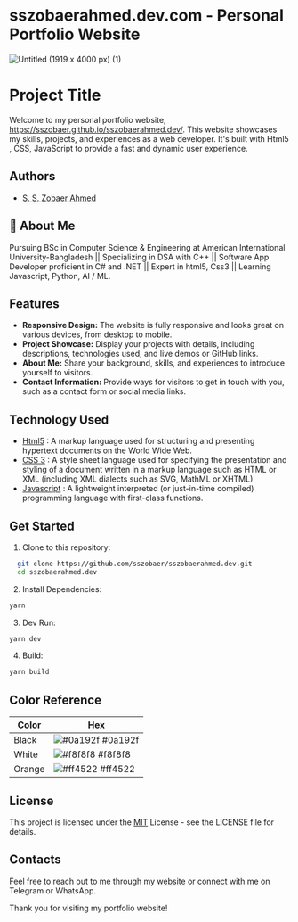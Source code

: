 # sszobaerahmed.dev.com - Personal Portfolio Website
![Untitled (1919 x 4000 px) (1)](https://github.com/sszobaer/sszobaerahmed.dev/assets/118447914/e1af0751-1e8d-4a04-afa3-cc9821e95bd1)


# Project Title

Welcome to my personal portfolio website, https://sszobaer.github.io/sszobaerahmed.dev/. This website showcases my skills, projects, and experiences as a web developer. It's built with Html5 , CSS, JavaScript to provide a fast and dynamic user experience.


## Authors

- [S. S. Zobaer Ahmed](https://www.github.com/sszobaer)


## 🚀 About Me
Pursuing BSc in Computer Science & Engineering at American International University-Bangladesh || Specializing in DSA with C++ || Software App Developer proficient in C# and .NET || Expert in html5, Css3 || Learning Javascript, Python, AI / ML.


## Features

- **Responsive Design:** The website is fully responsive and looks great on various devices, from desktop to mobile.
- **Project Showcase:** Display your projects with details, including descriptions, technologies used, and live demos or GitHub links.
- **About Me:** Share your background, skills, and experiences to introduce yourself to visitors.
- **Contact Information:** Provide ways for visitors to get in touch with you, such as a contact form or social media links.


## Technology Used

- [Html5](https://en.wikipedia.org/wiki/HTML5) : A markup language used for structuring and presenting hypertext documents on the World Wide Web.
- [CSS 3](https://en.wikipedia.org/wiki/CSS) : A style sheet language used for specifying the presentation and styling of a document written in a markup language such as HTML or XML (including XML dialects such as SVG, MathML or XHTML)
- [Javascript]() : A lightweight interpreted (or just-in-time compiled) programming language with first-class functions.
## Get Started

1. Clone to this repository:

```bash
  git clone https://github.com/sszobaer/sszobaerahmed.dev.git
  cd sszobaerahmed.dev
```

2. Install Dependencies:

```bash
yarn
```

3. Dev Run:

```bash
yarn dev
```

4. Build:

```bash
yarn build
```
## Color Reference

| Color             | Hex                                                                |
| ----------------- | ------------------------------------------------------------------ |
| Black | ![#0a192f](https://via.placeholder.com/10/0a192f?text=+) #0a192f |
| White | ![#f8f8f8](https://via.placeholder.com/10/f8f8f8?text=+) #f8f8f8 |
| Orange | ![#ff4522](https://via.placeholder.com/10/ff4522?text=+) #ff4522 |



## License

This project is licensed under the [MIT](https://github.com/sszobaer/sszobaerahmed.dev/blob/main/LICENSE) License - see the LICENSE file for details.


## Contacts
Feel free to reach out to me through my [website](https://sszobaer.github.io/sszobaerahmed.dev/) or connect with me on Telegram or WhatsApp.

Thank you for visiting my portfolio website!

